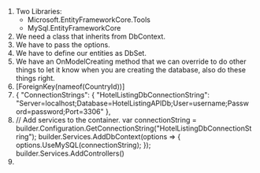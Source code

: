 1. Two Libraries: 
    - Microsoft.EntityFrameworkCore.Tools
    - MySql.EntityFrameworkCore
2. We need a class that inherits from DbContext.
3. We have to pass the options.
4. We have to define our entities as DbSet<EntityName>.
5. We have an OnModelCreating method that we can override to do other things to let it know when you are creating the database, also do these things right.
6. [ForeignKey(nameof(CountryId))]
7. {
   "ConnectionStrings": {
   "HotelListingDbConnectionString": "Server=localhost;Database=HotelListingAPIDb;User=username;Password=password;Port=3306"
   },
8. // Add services to the container.
   var connectionString = builder.Configuration.GetConnectionString("HotelListingDbConnectionString");
   builder.Services.AddDbContext<HotelListingDbContext>(options =>
   {
   options.UseMySQL(connectionString);
   });
   builder.Services.AddControllers()
9. 